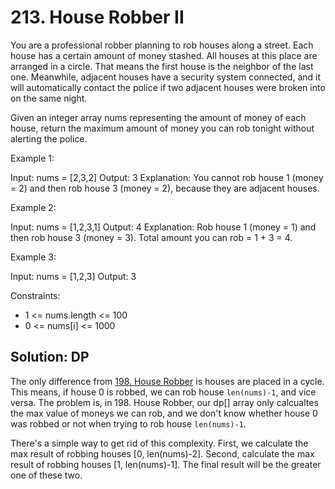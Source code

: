 # 213. House Robber II
You are a professional robber planning to rob houses along a street. Each house has a certain amount of money stashed. All houses at this place are arranged in a circle. That means the first house is the neighbor of the last one. Meanwhile, adjacent houses have a security system connected, and it will automatically contact the police if two adjacent houses were broken into on the same night.

Given an integer array nums representing the amount of money of each house, return the maximum amount of money you can rob tonight without alerting the police.

Example 1:

Input: nums = [2,3,2]
Output: 3
Explanation: You cannot rob house 1 (money = 2) and then rob house 3 (money = 2), because they are adjacent houses.

Example 2:

Input: nums = [1,2,3,1]
Output: 4
Explanation: Rob house 1 (money = 1) and then rob house 3 (money = 3).
Total amount you can rob = 1 + 3 = 4.

Example 3:

Input: nums = [1,2,3]
Output: 3

Constraints:

* 1 <= nums.length <= 100
* 0 <= nums[i] <= 1000

## Solution: DP
The only difference from [198. House Robber](https://leetcode.com/problems/house-robber-ii/) is houses are placed in a cycle. This means, if house 0 is robbed, we can rob house `len(nums)-1`, and vice versa. The problem is, in 198. House Robber, our dp[] array only calcualtes the max value of moneys we can rob, and we don't know whether house 0 was robbed or not when trying to rob house `len(nums)-1`.

There's a simple way to get rid of this complexity. First, we calculate the max result of robbing houses [0, len(nums)-2]. Second, calculate the max result of robbing houses [1, len(nums)-1]. The final result will be the greater one of these two.
